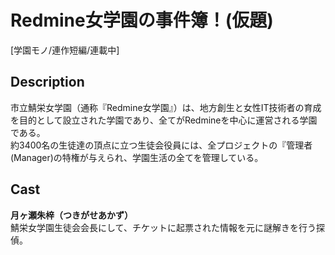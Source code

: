 Redmine女学園の事件簿！(仮題)
====================================

[学園モノ/連作短編/連載中]

## Description

市立鯖栄女学園（通称『Redmine女学園』）は、地方創生と女性IT技術者の育成を目的として設立された学園であり、全てがRedmineを中心に運営される学園である。  
約3400名の生徒達の頂点に立つ生徒会役員には、全プロジェクトの『管理者(Manager)の特権が与えられ、学園生活の全てを管理している。


## Cast

**月ヶ瀬朱梓（つきがせあかず）**  
鯖栄女学園生徒会会長にして、チケットに起票された情報を元に謎解きを行う探偵。
